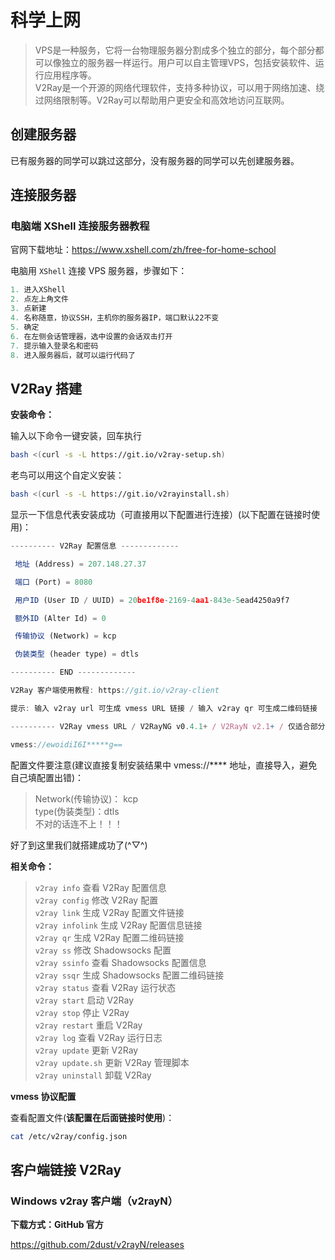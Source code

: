 # 科学上网

>VPS是一种服务，它将一台物理服务器分割成多个独立的部分，每个部分都可以像独立的服务器一样运行。用户可以自主管理VPS，包括安装软件、运行应用程序等。<br>
V2Ray是一个开源的网络代理软件，支持多种协议，可以用于网络加速、绕过网络限制等。V2Ray可以帮助用户更安全和高效地访问互联网。

## 创建服务器

已有服务器的同学可以跳过这部分，没有服务器的同学可以先创建服务器。

## 连接服务器

### 电脑端 XShell 连接服务器教程

官网下载地址：<a href="https://www.xshell.com/zh/free-for-home-school" target="_blank">https://www.xshell.com/zh/free-for-home-school</a>

电脑用 `XShell` 连接 VPS 服务器，步骤如下：

```js
1. 进入XShell
2. 点左上角文件
3. 点新建
4. 名称随意，协议SSH，主机你的服务器IP，端口默认22不变
5. 确定
6. 在左侧会话管理器，选中设置的会话双击打开
7. 提示输入登录名和密码
8. 进入服务器后，就可以运行代码了
```

## V2Ray 搭建

**安装命令：**

输入以下命令一键安装，回车执行

```bash
bash <(curl -s -L https://git.io/v2ray-setup.sh)
```

老鸟可以用这个自定义安装：

```bash
bash <(curl -s -L https://git.io/v2rayinstall.sh)
```

显示一下信息代表安装成功（可直接用以下配置进行连接）(以下配置在链接时使用)：

```js
---------- V2Ray 配置信息 -------------

 地址 (Address) = 207.148.27.37

 端口 (Port) = 8080

 用户ID (User ID / UUID) = 20be1f8e-2169-4aa1-843e-5ead4250a9f7

 额外ID (Alter Id) = 0

 传输协议 (Network) = kcp

 伪装类型 (header type) = dtls

---------- END -------------

V2Ray 客户端使用教程: https://git.io/v2ray-client

提示: 输入 v2ray url 可生成 vmess URL 链接 / 输入 v2ray qr 可生成二维码链接

---------- V2Ray vmess URL / V2RayNG v0.4.1+ / V2RayN v2.1+ / 仅适合部分客户端 -------------

vmess://ewoidiI6I*****g==
```

配置文件要注意(建议直接复制安装结果中 vmess://**** 地址，直接导入，避免自己填配置出错)：

>Network(传输协议)： kcp<br>
type(伪装类型)：dtls<br>
不对的话连不上！！！

好了到这里我们就搭建成功了(^▽^)

**相关命令：**

>`v2ray info` 查看 V2Ray 配置信息<br>
`v2ray config` 修改 V2Ray 配置<br>
`v2ray link` 生成 V2Ray 配置文件链接<br>
`v2ray infolink` 生成 V2Ray 配置信息链接<br>
`v2ray qr` 生成 V2Ray 配置二维码链接<br>
`v2ray ss` 修改 Shadowsocks 配置<br>
`v2ray ssinfo` 查看 Shadowsocks 配置信息<br>
`v2ray ssqr` 生成 Shadowsocks 配置二维码链接<br>
`v2ray status` 查看 V2Ray 运行状态<br>
`v2ray start` 启动 V2Ray<br>
`v2ray stop` 停止 V2Ray<br>
`v2ray restart` 重启 V2Ray<br>
`v2ray log` 查看 V2Ray 运行日志<br>
`v2ray update` 更新 V2Ray<br>
`v2ray update.sh` 更新 V2Ray 管理脚本<br>
`v2ray uninstall` 卸载 V2Ray

**vmess 协议配置**

查看配置文件(**该配置在后面链接时使用**)：

```bash
cat /etc/v2ray/config.json
```

## 客户端链接 V2Ray

### Windows v2ray 客户端（v2rayN）

**下载方式：GitHub 官方**

<a href="https://github.com/2dust/v2rayN/releases" target="_blank">https://github.com/2dust/v2rayN/releases</a>
